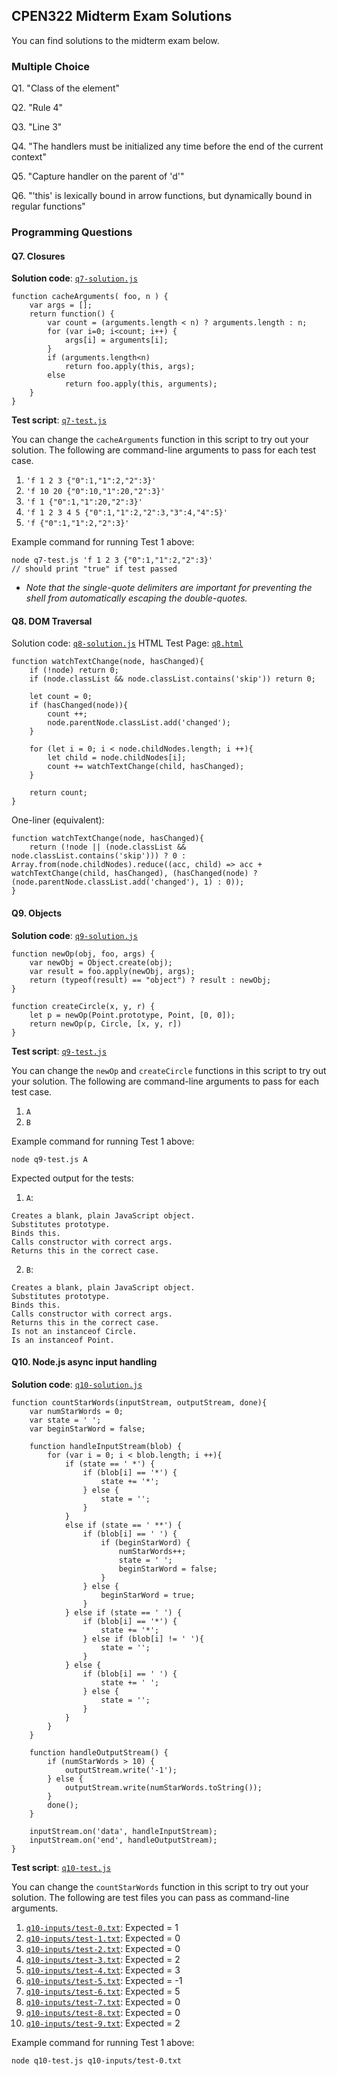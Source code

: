 ## CPEN322 Midterm Exam Solutions

You can find solutions to the midterm exam below.


### Multiple Choice

Q1. "Class of the element"

Q2. "Rule 4"

Q3. "Line 3"

Q4. "The handlers must be initialized any time before the end of the current context"

Q5. "Capture handler on the parent of 'd'"

Q6. "'this' is lexically bound in arrow functions, but dynamically bound in regular functions"

### Programming Questions

#### Q7. Closures

**Solution code**: [`q7-solution.js`](q7-solution.js)

```
function cacheArguments( foo, n ) {
    var args = [];
    return function() {
        var count = (arguments.length < n) ? arguments.length : n;
        for (var i=0; i<count; i++) {
            args[i] = arguments[i];
        }
        if (arguments.length<n)
            return foo.apply(this, args);
        else
            return foo.apply(this, arguments);
    }
}
```

**Test script**: [`q7-test.js`](q7-test.js)

You can change the `cacheArguments` function in this script to try out your solution.
The following are command-line arguments to pass for each test case.

1. `'f 1 2 3 {"0":1,"1":2,"2":3}'`
2. `'f 10 20 {"0":10,"1":20,"2":3}'`
3. `'f 1 {"0":1,"1":20,"2":3}'`
4. `'f 1 2 3 4 5 {"0":1,"1":2,"2":3,"3":4,"4":5}'`
5. `'f {"0":1,"1":2,"2":3}'`

Example command for running Test 1 above:
```
node q7-test.js 'f 1 2 3 {"0":1,"1":2,"2":3}'
// should print "true" if test passed
```

* *Note that the single-quote delimiters are important for preventing the shell from automatically escaping the double-quotes.*


#### Q8. DOM Traversal

Solution code: [`q8-solution.js`](q8-solution.js)
HTML Test Page: [`q8.html`](q8.html)

```
function watchTextChange(node, hasChanged){
	if (!node) return 0;
	if (node.classList && node.classList.contains('skip')) return 0;

	let count = 0;
	if (hasChanged(node)){
		count ++;
		node.parentNode.classList.add('changed');
	}

	for (let i = 0; i < node.childNodes.length; i ++){
		let child = node.childNodes[i];
		count += watchTextChange(child, hasChanged);
	}

	return count;
}
```

One-liner (equivalent):
```
function watchTextChange(node, hasChanged){
	return (!node || (node.classList && node.classList.contains('skip'))) ? 0 : Array.from(node.childNodes).reduce((acc, child) => acc + watchTextChange(child, hasChanged), (hasChanged(node) ? (node.parentNode.classList.add('changed'), 1) : 0));
}
```

#### Q9. Objects

**Solution code**: [`q9-solution.js`](q9-solution.js)

```
function newOp(obj, foo, args) {
    var newObj = Object.create(obj);
    var result = foo.apply(newObj, args);
    return (typeof(result) == "object") ? result : newObj;
}

function createCircle(x, y, r) {
    let p = newOp(Point.prototype, Point, [0, 0]);
    return newOp(p, Circle, [x, y, r])
}
```

**Test script**: [`q9-test.js`](q9-test.js)

You can change the `newOp` and `createCircle` functions in this script to try out your solution.
The following are command-line arguments to pass for each test case.

1. `A`
2. `B`

Example command for running Test 1 above:
```
node q9-test.js A
```

Expected output for the tests:

1. `A`:
```
Creates a blank, plain JavaScript object.
Substitutes prototype.
Binds this.
Calls constructor with correct args.
Returns this in the correct case.

```

2. `B`:
```
Creates a blank, plain JavaScript object.
Substitutes prototype.
Binds this.
Calls constructor with correct args.
Returns this in the correct case.
Is not an instanceof Circle.
Is an instanceof Point.

```


#### Q10. Node.js async input handling

**Solution code**: [`q10-solution.js`](q10-solution.js)

```
function countStarWords(inputStream, outputStream, done){
    var numStarWords = 0;
    var state = ' ';
    var beginStarWord = false;

    function handleInputStream(blob) {
        for (var i = 0; i < blob.length; i ++){
            if (state == ' *') {
                if (blob[i] == '*') {
                    state += '*';
                } else {
                    state = '';
                }
            }
            else if (state == ' **') {
                if (blob[i] == ' ') {
                    if (beginStarWord) {
                        numStarWords++;
                        state = ' ';
                        beginStarWord = false;
                    }
                } else {
                    beginStarWord = true;
                }
            } else if (state == ' ') {
                if (blob[i] == '*') {
                    state += '*';
                } else if (blob[i] != ' '){
                    state = '';
                }
            } else {
                if (blob[i] == ' ') {
                    state += ' ';
                } else {
                    state = '';
                }
            }
        }
    }

    function handleOutputStream() {
        if (numStarWords > 10) {
            outputStream.write('-1');
        } else {
            outputStream.write(numStarWords.toString());
        }
        done();
    }

    inputStream.on('data', handleInputStream);
    inputStream.on('end', handleOutputStream);
}
```

**Test script**: [`q10-test.js`](q10-test.js)

You can change the `countStarWords` function in this script to try out your solution.
The following are test files you can pass as command-line arguments.

1. [`q10-inputs/test-0.txt`](q10-inputs/test-0.txt): Expected = 1
2. [`q10-inputs/test-1.txt`](q10-inputs/test-1.txt): Expected = 0
3. [`q10-inputs/test-2.txt`](q10-inputs/test-2.txt): Expected = 0
4. [`q10-inputs/test-3.txt`](q10-inputs/test-3.txt): Expected = 2
5. [`q10-inputs/test-4.txt`](q10-inputs/test-4.txt): Expected = 3
6. [`q10-inputs/test-5.txt`](q10-inputs/test-5.txt): Expected = -1
7. [`q10-inputs/test-6.txt`](q10-inputs/test-6.txt): Expected = 5
8. [`q10-inputs/test-7.txt`](q10-inputs/test-7.txt): Expected = 0
9. [`q10-inputs/test-8.txt`](q10-inputs/test-8.txt): Expected = 0
10. [`q10-inputs/test-9.txt`](q10-inputs/test-9.txt): Expected = 2

Example command for running Test 1 above:
```
node q10-test.js q10-inputs/test-0.txt
```